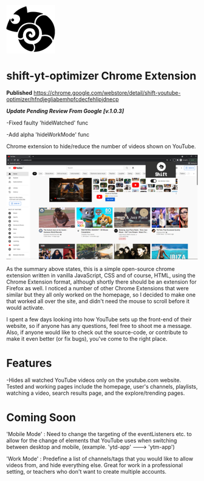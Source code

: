 ![logo icon of shift-yt-optimizer](./ui/icons/icon128px.png)
# shift-yt-optimizer Chrome Extension 

**Published**
https://chrome.google.com/webstore/detail/shift-youtube-optimizer/hfndjegliabemhpfcdecfehlipjdnecp

***Update Pending Review From Google [v.1.0.3]***

-Fixed faulty 'hideWatched' func

-Add alpha 'hideWorkMode' func

Chrome extension to hide/reduce the number of videos shown on YouTube.

![screenshot of shift-yt-optimizer in use](./screenshots/shift_yt_screenshot1.PNG)

As the summary above states, this is a simple open-source chrome extension written in vanilla JavaScript, CSS and of course, HTML, using the Chrome Extension format, although shortly there should be an extension for Firefox as well. I noticed a number of other Chrome Extensions that were similar but they all only worked on the homepage, so I decided to make one that worked all over the site, and didn't need the mouse to scroll before it would activate.

I spent a few days looking into how YouTube sets up the front-end of their website, so if anyone has any questions, feel free to shoot me a message. Also, if anyone would like to check out the source-code, or contribute to make it even better (or fix bugs), you've come to the right place.

# Features

-Hides all watched YouTube videos only on the youtube.com website. Tested and working pages include the homepage, user's channels, playlists, watching a video, search results page, and the explore/trending pages.

# Coming Soon

'Mobile Mode' : Need to change the targeting of the eventListeners etc. to allow for the change of elements that YouTube uses when switching between desktop and mobile, (example. 'ytd-app' ---> 'ytm-app')

'Work Mode' : Predefine a list of channels/tags that you would like to allow videos from, and hide everything else. Great for work in a professional setting, or teachers who don't want to create multiple accounts.
